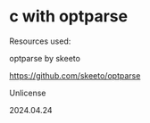 # c with optparse

Resources used:

optparse by skeeto

https://github.com/skeeto/optparse

Unlicense

2024.04.24
